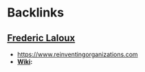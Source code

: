 
# Backlinks
## [Frederic Laloux](<Frederic Laloux.md>)
- https://www.reinventingorganizations.com
- **[Wiki](<Wiki.md>):**

